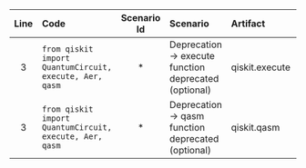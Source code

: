 | Line | Code | Scenario Id | Scenario | Artifact | Refactoring |
| :-: | :- | :-: | :- | :- | :- |
| 3 | `from qiskit import QuantumCircuit, execute, Aer, qasm` | * | Deprecation -> execute function deprecated (optional) | qiskit.execute | # Replace usage with `backend.run(qc)` or remove the import if not used |
| 3 | `from qiskit import QuantumCircuit, execute, Aer, qasm` | * | Deprecation -> qasm function deprecated (optional) | qiskit.qasm | # Remove `qasm` import; use `QuantumCircuit.from_qasm_str` if a QASM string is needed |